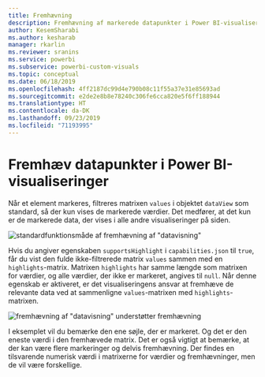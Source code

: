 ```yaml
---
title: Fremhævning
description: Fremhævning af markerede datapunkter i Power BI-visualiseringer
author: KesemSharabi
ms.author: kesharab
manager: rkarlin
ms.reviewer: sranins
ms.service: powerbi
ms.subservice: powerbi-custom-visuals
ms.topic: conceptual
ms.date: 06/18/2019
ms.openlocfilehash: 4ff2187dc99d4e790b08c11f55a37e31e85693ad
ms.sourcegitcommit: e2de2e8b8e78240c306fe6cca820e5f6ff188944
ms.translationtype: HT
ms.contentlocale: da-DK
ms.lasthandoff: 09/23/2019
ms.locfileid: "71193995"
---
```

# <a name="highlight-data-points-in-power-bi-visuals"></a>Fremhæv datapunkter i Power BI-visualiseringer

Når et element markeres, filtreres matrixen `values` i objektet `dataView` som standard, så der kun vises de markerede værdier. Det medfører, at det kun er de markerede data, der vises i alle andre visualiseringer på siden.

![standardfunktionsmåde af fremhævning af "datavisning"](./media/highlight-dataview.png)

Hvis du angiver egenskaben `supportsHighlight` i `capabilities.json` til `true`, får du vist den fulde ikke-filtrerede matrix `values` sammen med en `highlights`-matrix. Matrixen `highlights` har samme længde som matrixen for værdier, og alle værdier, der ikke er markeret, angives til `null`. Når denne egenskab er aktiveret, er det visualiseringens ansvar at fremhæve de relevante data ved at sammenligne `values`-matrixen med `highlights`-matrixen.

![fremhævning af "datavisning" understøtter fremhævning](./media/highlight-dataview-supports.png)

I eksemplet vil du bemærke den ene søjle, der er markeret. Og det er den eneste værdi i den fremhævede matrix. Det er også vigtigt at bemærke, at der kan være flere markeringer og delvis fremhævning. Der findes en tilsvarende numerisk værdi i matrixerne for værdier og fremhævninger, men de vil være forskellige.

